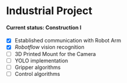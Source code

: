 # Industrial Project 

#### Current status: Construction I  

- [x] Established communication with Robot Arm 
- [x] *Robotflow* vision recognition
- [ ] 3D Printed Mount for the Camera
- [ ] YOLO implementation
- [ ] Gripper algorithms
- [ ] Control algorithms
